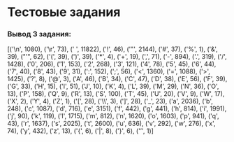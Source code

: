 <h1>Тестовые задания</h1>
<h3>Вывод 3 задания:</h3>
<p>[('\n', 1080), ('\r', 73), (' ', 11822), ('!', 46), ('"', 2144), ('#', 37), ('%', 1), ('&', 39), ("'", 62), ('(', 39), (')', 39), ('*', 4), ('+', 19), (',', 71), ('-', 894), ('.', 319), ('/', 1428), ('0', 206), ('1', 153), ('2', 268), ('3', 121), ('4', 78), ('5', 45), ('6', 44), ('7', 40), ('8', 43), ('9', 31), (':', 152), (';', 56), ('<', 1360), ('=', 1088), ('>', 1425), ('?', 8), ('@', 3), ('A', 46), ('B', 34), ('C', 47), ('D', 38), ('E', 56), ('F', 39), ('G', 33), ('H', 15), ('I', 51), ('J', 10), ('K', 4), ('L', 39), ('M', 29), ('N', 36), ('O', 13), ('P', 158), ('Q', 9), ('R', 13), ('S', 100), ('T', 45), ('U', 20), ('V', 9), ('W', 17), ('X', 2), ('Y', 4), ('Z', 1), ('[', 28), ('\\', 3), (']', 28), ('_', 23), ('a', 2036), ('b', 248), ('c', 1087), ('d', 716), ('e', 3151), ('f', 442), ('g', 441), ('h', 814), ('i', 1991), ('j', 90), ('k', 119), ('l', 1715), ('m', 812), ('n', 1620), ('o', 1603), ('p', 941), ('q', 43), ('r', 1637), ('s', 2025), ('t', 2600), ('u', 636), ('v', 292), ('w', 276), ('x', 74), ('y', 432), ('z', 13), ('{', 6), ('|', 8), ('}', 6), ('’', 1)]</p>
